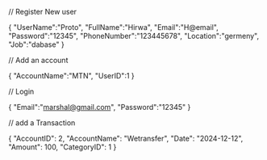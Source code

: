 // Register New user

{
"UserName":"Proto",
"FullName":"Hirwa",
"Email":"H@email",
"Password":"12345",
"PhoneNumber":"123445678",
"Location":"germeny",
"Job":"dabase"
}

// Add an account

{
"AccountName":"MTN", 
"UserID":1
}

// Login

{
    "Email":"marshal@gmail.com",
    "Password":"12345"
}

// add a Transaction

{
    "AccountID": 2,
    "AccountName": "Wetransfer",
    "Date": "2024-12-12",
    "Amount": 100,
    "CategoryID": 1
}
